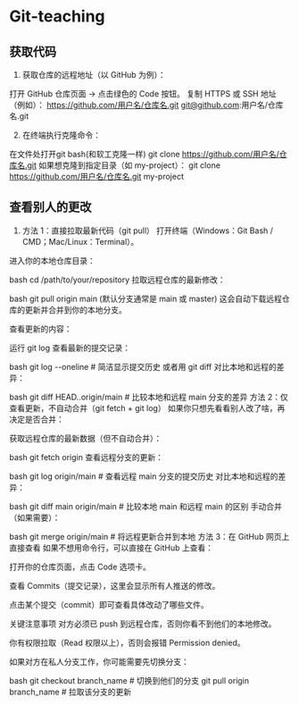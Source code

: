# Git-teaching
## 获取代码
1. 获取仓库的远程地址（以 GitHub 为例）：

打开 GitHub 仓库页面 → 点击绿色的 Code 按钮。
复制 HTTPS 或 SSH 地址（例如）：
https://github.com/用户名/仓库名.git
git@github.com:用户名/仓库名.git

2. 在终端执行克隆命令：

在文件处打开git bash(和软工克隆一样)
git clone https://github.com/用户名/仓库名.git
如果想克隆到指定目录（如 my-project）：
git clone https://github.com/用户名/仓库名.git my-project

## 查看别人的更改
1. 方法 1：直接拉取最新代码（git pull）
打开终端（Windows：Git Bash / CMD；Mac/Linux：Terminal）。

进入你的本地仓库目录：

bash
cd /path/to/your/repository
拉取远程仓库的最新修改：

bash
git pull origin main  (默认分支通常是 main 或 master)
这会自动下载远程仓库的更新并合并到你的本地分支。

查看更新的内容：

运行 git log 查看最新的提交记录：

bash
git log --oneline  # 简洁显示提交历史
或者用 git diff 对比本地和远程的差异：

bash
git diff HEAD..origin/main  # 比较本地和远程 main 分支的差异
方法 2：仅查看更新，不自动合并（git fetch + git log）
如果你只想先看看别人改了啥，再决定是否合并：

获取远程仓库的最新数据（但不自动合并）：

bash
git fetch origin
查看远程分支的更新：

bash
git log origin/main  # 查看远程 main 分支的提交历史
对比本地和远程的差异：

bash
git diff main origin/main  # 比较本地 main 和远程 main 的区别
手动合并（如果需要）：

bash
git merge origin/main  # 将远程更新合并到本地
方法 3：在 GitHub 网页上直接查看
如果不想用命令行，可以直接在 GitHub 上查看：

打开你的仓库页面，点击 Code 选项卡。

查看 Commits（提交记录），这里会显示所有人推送的修改。

点击某个提交（commit）即可查看具体改动了哪些文件。

关键注意事项
对方必须已 push 到远程仓库，否则你看不到他们的本地修改。

你有权限拉取（Read 权限以上），否则会报错 Permission denied。

如果对方在私人分支工作，你可能需要先切换分支：

bash
git checkout branch_name  # 切换到他们的分支
git pull origin branch_name  # 拉取该分支的更新
